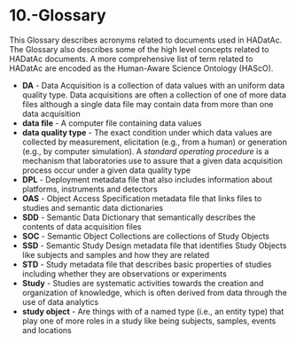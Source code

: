 # 10.-Glossary

This Glossary describes acronyms related to documents used in HADatAc. The Glossary also describes some of the high level concepts related to HADatAc documents. A more comprehensive list of term related to HADatAc are encoded as the Human-Aware Science Ontology \(HAScO\).

* **DA** - Data Acquisition is a collection of data values with an uniform data quality type. Data acquisitions are often a collection of one of more data files although a single data file may contain data from more than one data acquisition
* **data file** - A computer file containing data values
* **data quality type** - The exact condition under which data values are collected by measurement, elicitation \(e.g., from a human\) or generation \(e.g., by computer simulation\). A _standard operating procedure_ is a mechanism that laboratories use to assure that a given data acquisition process occur under a given data quality type  
* **DPL** - Deployment metadata file that also includes information about platforms, instruments and detectors
* **OAS** - Object Access Specification metadata file that links files to  studies and semantic data dictionaries
* **SDD** - Semantic Data Dictionary that semantically describes the contents of data acquisition files
* **SOC** - Semantic Object Collections are collections of Study Objects
* **SSD** - Semantic Study Design metadata file that identifies Study Objects like subjects and samples and how they are related 
* **STD** - Study metadata file that describes basic properties of studies including whether they are observations or experiments
* **Study** - Studies are systematic activities towards the creation and organization of knowledge, which is often derived from data through the use of data analytics
* **study object** - Are things with of a named type \(i.e., an entity type\) that play one of more roles in a study like being subjects, samples, events and locations  

